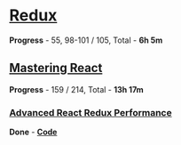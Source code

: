 
# [Redux](https://coursehunter.net/course/prodvinutyy-redux-codewithmosh)

**Progress** - 55, 98-101 / 105, Total - **6h 5m**

## [Mastering React](https://coursehunters.net/course/mastering-react-mosh-hamedani)

**Progress** - 159 / 214, Total - **13h 17m**

### [Advanced React Redux Performance](https://www.youtube.com/watch?v=7pO3563Qi1Y)

**Done** - [**Code**](https://github.com/joshribakoff/redux-10000-todos)
